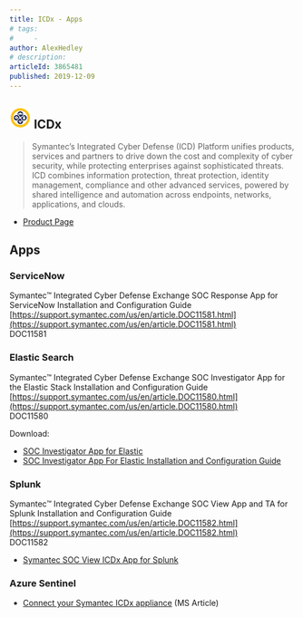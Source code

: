 ```yaml
---
title: ICDx - Apps
# tags:
#     - 
author: AlexHedley
# description: 
articleId: 3865481
published: 2019-12-09
---
```


## ![ICDx Logo](images\ICDx-logo-small.png) ICDx

> Symantec’s Integrated Cyber Defense (ICD) Platform unifies products, services and partners to drive down the cost and complexity of cyber security, while protecting enterprises against sophisticated threats. ICD combines information protection, threat protection, identity management, compliance and other advanced services, powered by shared intelligence and automation across endpoints, networks, applications, and clouds.

- [Product Page](https://www.symantec.com/theme/integrated-cyber-defense)

## Apps
  
### ServiceNow
  
Symantec™ Integrated Cyber Defense Exchange SOC Response App for ServiceNow Installation and Configuration Guide  
[https://support.symantec.com/us/en/article.DOC11581.html](https://support.symantec.com/us/en/article.DOC11581.html)  
DOC11581
  
### Elastic Search
  
Symantec™ Integrated Cyber Defense Exchange SOC Investigator App for the Elastic Stack Installation and Configuration Guide  
[https://support.symantec.com/us/en/article.DOC11580.html](https://support.symantec.com/us/en/article.DOC11580.html)  
DOC11580
  
Download:

- [SOC Investigator App for Elastic](https://community.broadcom.com/symantecenterprise/viewdocument?DocumentKey=cc9f9f6d-97b3-4949-99d3-09391867a829&amp;CommunityKey=5fe99800-c6d1-4f28-a6fd-48bb6e959591&amp;tab=librarydocuments)
- [SOC Investigator App For Elastic Installation and Configuration Guide](https://community.broadcom.com/symantecenterprise/viewdocument?DocumentKey=5d513ef0-c5b2-45f8-936d-a74e9d06626a&amp;CommunityKey=b3175e2c-b99e-479f-ae6b-010f3cb2c8e9&amp;tab=librarydocuments)

### Splunk
  
Symantec™ Integrated Cyber Defense Exchange SOC View App and TA for Splunk Installation and Configuration Guide  
[https://support.symantec.com/us/en/article.DOC11582.html](https://support.symantec.com/us/en/article.DOC11582.html)  
DOC11582

- [Symantec SOC View ICDx App for Splunk](https://community.broadcom.com/symantecenterprise/viewdocument?DocumentKey=56834963-3822-4d1e-a4f1-060d9bafdef3&amp;CommunityKey=a92dd4cf-21c0-4c6a-8f41-25d104b1d671&amp;tab=librarydocuments)

### Azure Sentinel

- [Connect your Symantec ICDx appliance](https://docs.microsoft.com/en-us/azure/sentinel/connect-symantec) (MS Article)
